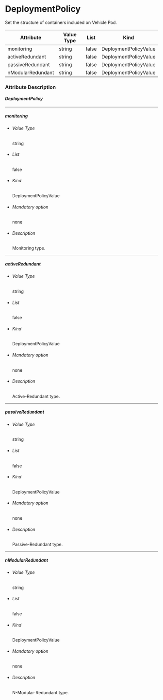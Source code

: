 # DeploymentPolicy

Set the structure of containers included on Vehicle Pod.

| Attribute         | Value Type | List  | Kind                  |
| ----------------- | ---------- | ----- | --------------------- |
| monitoring        | string     | false | DeploymentPolicyValue |
| activeRedundant   | string     | false | DeploymentPolicyValue |
| passiveRedundant  | string     | false | DeploymentPolicyValue |
| nModularRedundant | string     | false | DeploymentPolicyValue |

### Attribute Description

#### *DeploymentPolicy*

------

##### monitoring 

- ###### Value Type

  string

- ###### List

  false

- ###### Kind

  DeploymentPolicyValue

- ###### Mandatory option

  none

- ###### Description

  Monitoring type.

------

##### activeRedundant

- ######  Value Type

  string

- ###### List

  false

- ###### Kind

  DeploymentPolicyValue

- ###### Mandatory option

  none

- ###### Description

  Active-Redundant type.

------

#####  passiveRedundant

- ######  Value Type

  string

- ###### List

  false

- ###### Kind

  DeploymentPolicyValue

- ###### Mandatory option

  none

- ###### Description

  Passive-Redundant type.

------

##### nModularRedundant

- ######  Value Type

  string

- ###### List

  false

- ###### Kind

  DeploymentPolicyValue

- ###### Mandatory option

  none

- ###### Description

  N-Modular-Redundant type.

